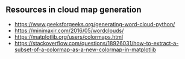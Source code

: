 ## Resources in cloud map generation

- https://www.geeksforgeeks.org/generating-word-cloud-python/
- https://minimaxir.com/2016/05/wordclouds/
- https://matplotlib.org/users/colormaps.html
- https://stackoverflow.com/questions/18926031/how-to-extract-a-subset-of-a-colormap-as-a-new-colormap-in-matplotlib